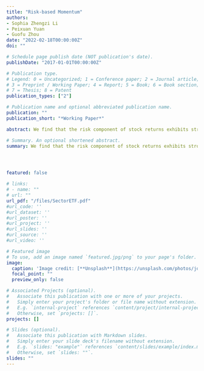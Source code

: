 ```yaml
---
title: "Risk-based Momentum"
authors:
- Sophia Zhengzi Li
- Peixuan Yuan
- Guofu Zhou
date: "2022-02-18T00:00:00Z"
doi: ""

# Schedule page publish date (NOT publication's date).
publishDate: "2017-01-01T00:00:00Z"

# Publication type.
# Legend: 0 = Uncategorized; 1 = Conference paper; 2 = Journal article;
# 3 = Preprint / Working Paper; 4 = Report; 5 = Book; 6 = Book section;
# 7 = Thesis; 8 = Patent
publication_types: ["2"]

# Publication name and optional abbreviated publication name.
publication: ""
publication_short: "*Working Paper*"

abstract: We find that the risk component of stock returns exhibits strong intraday momentum, and this pattern holds for the risk from market close to 10:00, and every half-hour since then, and till market close at 16:00. Strikingly, the long-short tradable spread portfolio sorted by the risk component has a similar momentum pattern, the first of its kind intraday. Moreover, the risk-based momentum is stronger in the mornings than afternoons, remains positive, and lasts up to five days. In contrast to the standard stock momentum sorted by past return that fails intraday, We find factor momentum continues to hold, extending the recent monthly finding of Ehsani and Linnainmaa (2021) to high-frequency. Interestingly, the risk-based momentum shows that taking systematic risk is rewarded even intraday, and it explains largely the factor momentum, but not the reverse.

# Summary. An optional shortened abstract.
summary: We find that the risk component of stock returns exhibits strong intraday momentum, and this pattern holds for the risk from market close to 10:00, and every half-hour since then, and till market close at 16:00. Strikingly, the long-short tradable spread portfolio sorted by the risk component has a similar momentum pattern, the first of its kind intraday. Moreover, the risk-based momentum is stronger in the mornings than afternoons, remains positive, and lasts up to five days. In contrast to the standard stock momentum sorted by past return that fails intraday, We find factor momentum continues to hold, extending the recent monthly finding of Ehsani and Linnainmaa (2021) to high-frequency. Interestingly, the risk-based momentum shows that taking systematic risk is rewarded even intraday, and it explains largely the factor momentum, but not the reverse.




featured: false

# links:
# - name: ""
# url: ""
url_pdf: "/files/SectorETF.pdf"
#url_code: ''
#url_dataset: ''
#url_poster: ''
#url_project: ''
#url_slides: ''
#url_source: ''
#url_video: ''

# Featured image
# To use, add an image named `featured.jpg/png` to your page's folder. 
image:
  caption: 'Image credit: [**Unsplash**](https://unsplash.com/photos/jdD8gXaTZsc)'
  focal_point: ""
  preview_only: false

# Associated Projects (optional).
#   Associate this publication with one or more of your projects.
#   Simply enter your project's folder or file name without extension.
#   E.g. `internal-project` references `content/project/internal-project/index.md`.
#   Otherwise, set `projects: []`.
projects: []

# Slides (optional).
#   Associate this publication with Markdown slides.
#   Simply enter your slide deck's filename without extension.
#   E.g. `slides: "example"` references `content/slides/example/index.md`.
#   Otherwise, set `slides: ""`.
slides: ""
---
```

